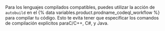 Para los lenguajes compilados compatibles, puedes utilizar la acción de `autobuild` en el {% data variables.product.prodname_codeql_workflow %} para compilar tu código. Esto te evita tener que especificar los comandos de compilación explícitos paraC/C++, C#, y Java.
